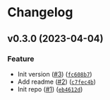 # Changelog

<!--next-version-placeholder-->

## v0.3.0 (2023-04-04)
### Feature
* Init version ([#3](https://github.com/bdraco/fnv-hash-fast/issues/3)) ([`fc608b7`](https://github.com/bdraco/fnv-hash-fast/commit/fc608b7a1f1fee03eab2598d25f808249ea0de95))
* Add readme ([#2](https://github.com/bdraco/fnv-hash-fast/issues/2)) ([`c7fec4b`](https://github.com/bdraco/fnv-hash-fast/commit/c7fec4bad0586fd2c5bd79a0692d4bb56107f8d9))
* Init repo ([#1](https://github.com/bdraco/fnv-hash-fast/issues/1)) ([`eb4612d`](https://github.com/bdraco/fnv-hash-fast/commit/eb4612d4099fdca2b1165ea405e011d375c16c63))
